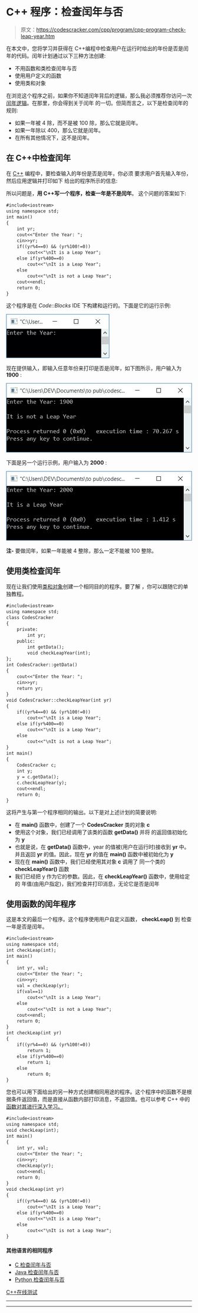 # C++ 程序：检查闰年与否

> 原文：<https://codescracker.com/cpp/program/cpp-program-check-leap-year.htm>

在本文中，您将学习并获得在 C++编程中检查用户在运行时给出的年份是否是闰年的代码。闰年计划通过以下三种方法创建:

*   不用函数和类检查闰年与否
*   使用用户定义的函数
*   使用类和对象

在浏览这个程序之前，如果你不知道闰年背后的逻辑，那么我必须推荐你访问一次[闰年逻辑](/nonprog/leap-year.htm)。在那里，你会得到关于闰年 的一切。但简而言之，以下是检查闰年的规则:

*   如果一年被 4 除，而不是被 100 除，那么它就是闰年。
*   如果一年除以 400，那么它就是闰年。
*   在所有其他情况下，这不是闰年。

## 在 C++中检查闰年

在 [C++](/cpp/index.htm) 编程中，要检查输入的年份是否是闰年，你必须 要求用户首先输入年份，然后应用逻辑并打印如下 给出的程序所示的信息:

所以问题是，**用 C++写一个程序，检查一年是不是闰年**。 这个问题的答案如下:

```
#include<iostream>
using namespace std;
int main()
{
    int yr;
    cout<<"Enter the Year: ";
    cin>>yr;
    if((yr%4==0) && (yr%100!=0))
        cout<<"\nIt is a Leap Year";
    else if(yr%400==0)
        cout<<"\nIt is a Leap Year";
    else
        cout<<"\nIt is not a Leap Year";
    cout<<endl;
    return 0;
}
```

这个程序是在 *Code::Blocks* IDE 下构建和运行的。下面是它的运行示例:

![C++ program check leap year](img/add62ad7c8e2da427b500258ccdadc80.png)

现在提供输入，即输入任意年份来打印是否是闰年，如下图所示，用户输入为 **1900** :

![check leap year or not c++](img/318876d0feb41501db9018c399e959fd.png)

下面是另一个运行示例，用户输入为 **2000** :

![leap year program in c++](img/a51a044a0e8295b1ee854f465bad2c54.png)

**注-** 要做闰年，如果一年能被 4 整除，那么一定不能被 100 整除。

## 使用类检查闰年

现在让我们使用[类和对象](/cpp/cpp-classes-objects.htm)创建一个相同目的的程序。要了解 ，你可以跟随它的单独教程。

```
#include<iostream>
using namespace std;
class CodesCracker
{
    private:
        int yr;
    public:
        int getData();
        void checkLeapYear(int);
};
int CodesCracker::getData()
{
    cout<<"Enter the Year: ";
    cin>>yr;
    return yr;
}
void CodesCracker::checkLeapYear(int yr)
{
    if((yr%4==0) && (yr%100!=0))
        cout<<"\nIt is a Leap Year";
    else if(yr%400==0)
        cout<<"\nIt is a Leap Year";
    else
        cout<<"\nIt is not a Leap Year";
}
int main()
{
    CodesCracker c;
    int y;
    y = c.getData();
    c.checkLeapYear(y);
    cout<<endl;
    return 0;
}
```

这将产生与第一个程序相同的输出。以下是对上述计划的简要说明:

*   在 **main()** 函数中，创建了一个 **CodesCracker** 类的对象 **c**
*   使用这个对象，我们已经调用了该类的函数 **getData()** 并将 的返回值初始化为 **y**
*   也就是说，在 **getData()** 函数中，year 的值被(用户在运行时)接收到 **yr** 中。 并且返回 **yr** 的值。因此，现在 **yr** 的值在 **main()** 函数中被初始化为 **y**
*   现在在 **main()** 函数中，我们已经使用其对象 **c** 调用了 同一个类的 **checkLeapYear()** 函数
*   我们已经把 y 作为它的参数。因此，在 **checkLeapYear()** 函数中，使用给定的 年值(由用户指定)，我们检查并打印消息，无论它是否是闰年

## 使用函数的闰年程序

这是本文的最后一个程序。这个程序使用用户自定义函数， **checkLeap()** 到 检查一年是否是闰年。

```
#include<iostream>
using namespace std;
int checkLeap(int);
int main()
{
    int yr, val;
    cout<<"Enter the Year: ";
    cin>>yr;
    val = checkLeap(yr);
    if(val==1)
        cout<<"\nIt is a Leap Year";
    else
        cout<<"\nIt is not a Leap Year";
    cout<<endl;
    return 0;
}
int checkLeap(int yr)
{
    if((yr%4==0) && (yr%100!=0))
        return 1;
    else if(yr%400==0)
        return 1;
    else
        return 0;
}
```

您也可以用下面给出的另一种方式创建相同用途的程序。这个程序中的函数不是根据条件返回值，而是直接从函数内部打印消息，不返回值。也可以参考 C++ 中的[函数对其进行深入学习。](/cpp/cpp-functions.htm)

```
#include<iostream>
using namespace std;
void checkLeap(int);
int main()
{
    int yr, val;
    cout<<"Enter the Year: ";
    cin>>yr;
    checkLeap(yr);
    cout<<endl;
    return 0;
}
void checkLeap(int yr)
{
    if((yr%4==0) && (yr%100!=0))
        cout<<"\nIt is a Leap Year";
    else if(yr%400==0)
        cout<<"\nIt is a Leap Year";
    else
        cout<<"\nIt is not a Leap Year";
}
```

#### 其他语言的相同程序

*   [C 检查闰年与否](/c/program/c-program-check-leap-year.htm)
*   [Java 检查闰年与否](/java/program/java-program-check-leap-year.htm)
*   [Python 检查闰年与否](/python/program/python-program-check-leap-year.htm)

[C++在线测试](/exam/showtest.php?subid=3)

* * *

* * *